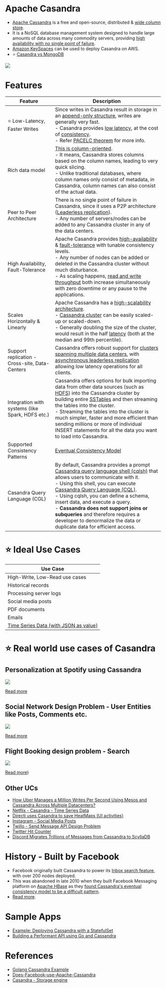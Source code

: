 # Apache Casandra
- [Apache Cassandra](https://cassandra.apache.org/_/index.html) is a free and open-source, distributed & [wide column store](../Readme.md).
- It is a NoSQL database management system designed to handle large amounts of data across many commodity servers, providing [high availability with no single point of failure](../../../7_PropertiesDistributedSystem/Reliability/FaultTolerance.md). 
- [Amazon KeySpaces](../../../2_AWSServices/6_DatabaseServices/AmazonKeySpaces.md) can be used to deploy Casandra on AWS.
- :star: [Casandra vs MongoDB](../DynamoDBVsMongoDBVsCasandra.md)

![](https://www.scylladb.com/wp-content/uploads/Wide-column-Database-diagram.png)

# Features

| Feature                                          | Description                                                                                                                                                                                                                                                                                                                                                                                                                                                                                                                                                                |
|--------------------------------------------------|----------------------------------------------------------------------------------------------------------------------------------------------------------------------------------------------------------------------------------------------------------------------------------------------------------------------------------------------------------------------------------------------------------------------------------------------------------------------------------------------------------------------------------------------------------------------------|
| :star: Low-Latency, Faster Writes                | Since writes in Casandra result in storage in an [append-only structure](../../DataStructuresUsedInDB/AppendOnlyProperty.md), writes are generally very fast.<br/>- Casandra provides [low latency](../../../7_PropertiesDistributedSystem/Scalability/Latency.md), at the cost of [consistency](../../Consistency&Replication/Readme.md).<br/>- Refer [PACELC theorem](../../CAP&PACELCTheorems/Readme.md) for more info.                                                                                                                                                 |
| Rich data model                                  | [This is column-oriented](../Readme.md).<br/>- It means, Cassandra stores columns based on the column names, leading to very quick slicing.<br/>- Unlike traditional databases, where column names only consist of metadata, in Cassandra, column names can also consist of the actual data.                                                                                                                                                                                                                                                                               |
| Peer to Peer Architecture                        | There is no single point of failure in Cassandra, since it uses a P2P architecture ([Leaderless replication](../../Consistency&Replication/Replication.md)).<br/>- Any number of servers/nodes can be added to any Cassandra cluster in any of the data centers.                                                                                                                                                                                                                                                                                                           |
| High Availability, Fault-Tolerance               | Apache Casandra provides [high-availability](../../../7_PropertiesDistributedSystem/Reliability/HighAvailability.md) & [fault-tolerance](../../../7_PropertiesDistributedSystem/Reliability/FaultTolerance.md) with tunable consistency levels.<br/>- Any number of nodes can be added or deleted in the Cassandra cluster without much disturbance.<br/>- As scaling happens, [read and write throughput](../../../7_PropertiesDistributedSystem/Scalability/Throughput.md) both increase simultaneously with zero downtime or any pause to the applications.             |
| Scales Horizontally & Linearly                   | Apache Cassandra has a [high-scalability architecture](../../ScalabilityDB.md).<br/>- [Cassandra cluster](../../../7_PropertiesDistributedSystem/Scalability/ServersCluster.md) can be easily scaled-up or scaled-down.<br/>- Generally doubling the size of the cluster, would result in the half [latency](../../../7_PropertiesDistributedSystem/Scalability/Latency.md) (both at the median and 99th percentile).                                                                                                                                                      |
| Support replication - Cross-site, Data-Centers   | Cassandra offers robust support for [clusters spanning multiple data centers](../../../7_PropertiesDistributedSystem/Scalability/ServersCluster.md), with [asynchronous leaderless replication]() allowing low latency operations for all clients.                                                                                                                                                                                                                                                                                                                         |
| Integration with systems (like Spark, HDFS etc.) | Cassandra offers options for bulk importing data from other data sources (such as [HDFS](../../../11_FileStorageServicesHDFS/ApacheHDFS.md)) into the Cassandra cluster by building entire [SSTables](../../DataStructuresUsedInDB/Readme.md) and then streaming the tables into the cluster.<br/>- Streaming the tables into the cluster is much simpler, faster and more efficient than sending millions or more of individual INSERT statements for all the data you want to load into Cassandra.                                                                       |
| Supported Consistency Patterns                   | [Eventual Consistency Model](../../Consistency&Replication/Readme.md)                                                                                                                                                                                                                                                                                                                                                                                                                                                                                                      |
| Casandra Query Language (CGL)                    | By default, Cassandra provides a prompt [Cassandra query language shell (cqlsh)](https://cassandra.apache.org/doc/latest/cassandra/tools/cqlsh.html) that allows users to communicate with it.<br/>- Using this shell, you can execute [Cassandra Query Language (CQL)](https://cassandra.apache.org/doc/latest/cassandra/cql/).<br/>- Using cqlsh, you can define a schema, insert data, and execute a query.<br/>- **Cassandra does not support joins or subqueries** and therefore requires a developer to denormalize the data or duplicate data for efficient access. |

# :star: Ideal Use Cases

| Use Case                                                                                        |
|-------------------------------------------------------------------------------------------------|
| High-Write, Low-Read use cases                                                                  |
| Historical records                                                                              |
| Processing server logs                                                                          |
| Social media posts                                                                              |
| PDF documents                                                                                   |
| Emails                                                                                          |
| [Time Series Data (with JSON as value)](https://docs.datastax.com/en/tutorials/Time_Series.pdf) |

# :star: Real world use cases of Casandra

## Personalization at Spotify using Cassandra

![](../../../1_TechStacks/PersonalizationSpotify/PersonalizationSpotify.drawio.png)

[Read more](../../../1_TechStacks/PersonalizationSpotify/Readme.md)

## Social Network Design Problem - User Entities like Posts, Comments etc.

![](../../../0_HLDUseCasesProblems/SocialNetworkFacebookInstagram/SocialNetworkDesignProblemHLD.png)

[Read more](../../../0_HLDUseCasesProblems/SocialNetworkFacebookInstagram/Readme.md)

## Flight Booking design problem - Search

![](../../../0_HLDUseCasesProblems/FlightBookingSearchMakeMyTrip/MakeMyTripFlightSearch.drawio.png)

[Read more](../../../0_HLDUseCasesProblems/FlightBookingSearchMakeMyTrip/Readme.md))

## Other UCs
- [How Uber Manages a Million Writes Per Second Using Mesos and Cassandra Across Multiple Datacenters?](../../../1_TechStacks/Uber/UberCasandraMesos)
- [Netflix - Casandra - Time Series Data](../../../1_TechStacks/NetflixTechStack.md)
- [Directi uses Casandra to save HeatMaps (UI activities)](../../../1_TechStacks/DirectITechStack.md)
- [Instagram - Social Media Posts](../../../1_TechStacks/InstagramTechStack.md)
- [Twillo - Send Message API Design Problem](../../../0_HLDUseCasesProblems/SendSMSMessageAPITwillo/Readme.md)
- [Twitter Hit Counter](../../../0_HLDUseCasesProblems/HitCounterDesignTwitter/Readme.md)
- [Discord Migrates Trillions of Messages from Cassandra to ScyllaDB](https://www.infoq.com/news/2023/06/discord-cassandra-scylladb/)

# History - Built by Facebook
- Facebook originally built Cassandra to power its [Inbox search feature](https://m.facebook.com/nt/screen/?params=%7B%22note_id%22%3A10158772759272200%7D&path=%2Fnotes%2Fnote%2F&paipv=0&eav=AfYuSXXQPZ5fvm0_ScPdSlfj5BEFhRVT3iy_6Rsz7NZDbQ2vfq9opnedmTLSjG1aZBA&_rdr), with over 200 nodes deployed.
- This was abandoned in late 2010 when they built Facebook Messaging platform on [Apache HBase](ApacheHBase.md) as they [found Cassandra's eventual consistency model to be a difficult pattern](../../Consistency&Replication/Readme.md).
- [Read more](https://www.quora.com/Does-Facebook-use-Apache-Cassandra).

# Sample Apps
- [Example: Deploying Cassandra with a StatefulSet](https://kubernetes.io/docs/tutorials/stateful-application/cassandra/)
- [Building a Performant API using Go and Cassandra](https://getstream.io/blog/building-a-performant-api-using-go-and-cassandra/)

# References
- [Golang Cassandra Example](https://golangdocs.com/golang-cassandra-example)
- [Does-Facebook-use-Apache-Cassandra](https://www.quora.com/Does-Facebook-use-Apache-Cassandra)
- [Casandra - Storage engine](https://docs.datastax.com/en/cassandra-oss/3.x/cassandra/dml/dmlManageOndisk.html)